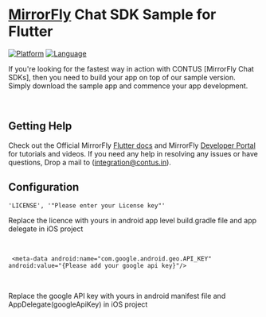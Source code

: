 # [MirrorFly](https://mirrorfly.com) Chat SDK Sample for Flutter

[![Platform](https://img.shields.io/badge/platform-flutter-blue)](https://flutter.dev/)
[![Language](https://img.shields.io/badge/language-dart-blue)](https://dart.dev/)

If you're looking for the fastest way in action with CONTUS [MirrorFly Chat SDKs], then you need to build your app on top of our sample version. Simply download the sample app and commence your app development.
 
 <br />

## Getting Help

Check out the Official MirrorFly [Flutter docs](https://www.mirrorfly.com/docs/chat/flutter/quick-start/) and MirrorFly [Developer Portal](https://www.mirrorfly.com/docs/) for tutorials and videos. If you need any help in resolving any issues or have questions, Drop a mail to (integration@contus.in).

## Configuration

``
'LICENSE', '"Please enter your License key"'
``
<br />

Replace the licence with yours in android app level build.gradle file and app delegate in iOS project

<br />

``
<meta-data android:name="com.google.android.geo.API_KEY"
android:value="{Please add your google api key}"/>``

<br />

Replace the google API key with yours in android manifest file and AppDelegate(googleApiKey) in iOS project 

<br />
